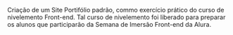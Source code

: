 Criação de um Site Portifólio padrão, commo exercício prático do curso de nivelemento Front-end. Tal curso de nivelemento foi liberado para preparar os alunos que participarão da Semana de Imersão Front-end da Alura.
